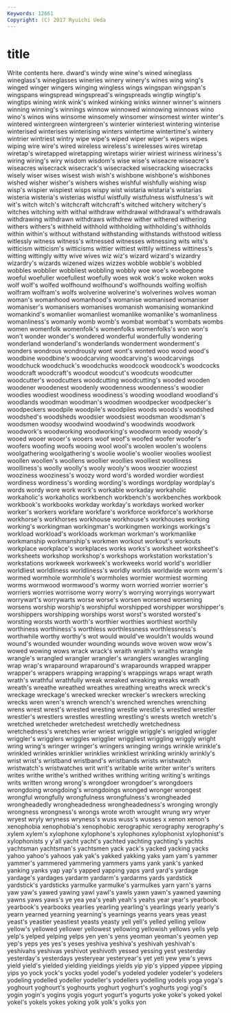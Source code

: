 ```yaml
---
Keywords: 12661 
Copyright: (C) 2017 Ryuichi Ueda
---
```


# title

Write contents here.
dward's windy wine wine's wined
wineglass wineglass's wineglasses wineries winery winery's wines wing wing's winged
winger wingers winging wingless wings wingspan wingspan's wingspans wingspread wingspread's
wingspreads wingtip wingtip's wingtips wining wink wink's winked winking winks
winner winner's winners winning winning's winnings winnow winnowed winnowing winnows
wino wino's winos wins winsome winsomely winsomer winsomest winter winter's
wintered wintergreen wintergreen's winterier winteriest wintering winterise winterised winterises winterising
winters wintertime wintertime's wintery wintrier wintriest wintry wipe wipe's wiped
wiper wiper's wipers wipes wiping wire wire's wired wireless wireless's
wirelesses wires wiretap wiretap's wiretapped wiretapping wiretaps wirier wiriest wiriness
wiriness's wiring wiring's wiry wisdom wisdom's wise wise's wiseacre wiseacre's
wiseacres wisecrack wisecrack's wisecracked wisecracking wisecracks wisely wiser wises wisest
wish wish's wishbone wishbone's wishbones wished wisher wisher's wishers wishes
wishful wishfully wishing wisp wisp's wispier wispiest wisps wispy wist
wistaria wistaria's wistarias wisteria wisteria's wisterias wistful wistfully wistfulness wistfulness's
wit wit's witch witch's witchcraft witchcraft's witched witchery witchery's witches
witching with withal withdraw withdrawal withdrawal's withdrawals withdrawing withdrawn withdraws
withdrew wither withered withering withers withers's withheld withhold withholding withholding's
withholds within within's without withstand withstanding withstands withstood witless witlessly
witness witness's witnessed witnesses witnessing wits wits's witticism witticism's witticisms
wittier wittiest wittily wittiness wittiness's witting wittingly witty wive wives
wiz wiz's wizard wizard's wizardry wizardry's wizards wizened wizes wizzes
wobble wobble's wobbled wobbles wobblier wobbliest wobbling wobbly woe woe's
woebegone woeful woefuller woefullest woefully woes wok wok's woke woken
woks wolf wolf's wolfed wolfhound wolfhound's wolfhounds wolfing wolfish wolfram
wolfram's wolfs wolverine wolverine's wolverines wolves woman woman's womanhood womanhood's
womanise womanised womaniser womaniser's womanisers womanises womanish womanising womankind womankind's
womanlier womanliest womanlike womanlike's womanliness womanliness's womanly womb womb's wombat
wombat's wombats wombs women womenfolk womenfolk's womenfolks womenfolks's won won's
won't wonder wonder's wondered wonderful wonderfully wondering wonderland wonderland's wonderlands
wonderment wonderment's wonders wondrous wondrously wont wont's wonted woo wood
wood's woodbine woodbine's woodcarving woodcarving's woodcarvings woodchuck woodchuck's woodchucks woodcock
woodcock's woodcocks woodcraft woodcraft's woodcut woodcut's woodcuts woodcutter woodcutter's woodcutters
woodcutting woodcutting's wooded wooden woodener woodenest woodenly woodenness woodenness's woodier
woodies woodiest woodiness woodiness's wooding woodland woodland's woodlands woodman woodman's
woodmen woodpecker woodpecker's woodpeckers woodpile woodpile's woodpiles woods woods's woodshed
woodshed's woodsheds woodsier woodsiest woodsman woodsman's woodsmen woodsy woodwind woodwind's
woodwinds woodwork woodwork's woodworking woodworking's woodworm woody woody's wooed wooer
wooer's wooers woof woof's woofed woofer woofer's woofers woofing woofs
wooing wool wool's woolen woolen's woolens woolgathering woolgathering's woolie woolie's
woolier woolies wooliest woollen woollen's woollens woollier woollies woolliest woolliness
woolliness's woolly woolly's wooly wooly's woos woozier wooziest wooziness wooziness's
woozy word word's worded wordier wordiest wordiness wordiness's wording wording's
wordings wordplay wordplay's words wordy wore work work's workable workaday
workaholic workaholic's workaholics workbench workbench's workbenches workbook workbook's workbooks workday
workday's workdays worked worker worker's workers workfare workfare's workforce workforce's
workhorse workhorse's workhorses workhouse workhouse's workhouses working working's workingman workingman's
workingmen workings workings's workload workload's workloads workman workman's workmanlike workmanship
workmanship's workmen workout workout's workouts workplace workplace's workplaces works works's
worksheet worksheet's worksheets workshop workshop's workshops workstation workstation's workstations workweek
workweek's workweeks world world's worldlier worldliest worldliness worldliness's worldly worlds
worldwide worm worm's wormed wormhole wormhole's wormholes wormier wormiest worming
worms wormwood wormwood's wormy worn worried worrier worrier's worriers worries
worrisome worry worry's worrying worryings worrywart worrywart's worrywarts worse worse's
worsen worsened worsening worsens worship worship's worshipful worshipped worshipper worshipper's
worshippers worshipping worships worst worst's worsted worsted's worsting worsts worth
worth's worthier worthies worthiest worthily worthiness worthiness's worthless worthlessness worthlessness's
worthwhile worthy worthy's wot would would've wouldn't woulds wound wound's
wounded wounder wounding wounds wove woven wow wow's wowed wowing
wows wrack wrack's wraith wraith's wraiths wrangle wrangle's wrangled wrangler
wrangler's wranglers wrangles wrangling wrap wrap's wraparound wraparound's wraparounds wrapped
wrapper wrapper's wrappers wrapping wrapping's wrappings wraps wrapt wrath wrath's
wrathful wrathfully wreak wreaked wreaking wreaks wreath wreath's wreathe wreathed
wreathes wreathing wreaths wreck wreck's wreckage wreckage's wrecked wrecker wrecker's
wreckers wrecking wrecks wren wren's wrench wrench's wrenched wrenches wrenching
wrens wrest wrest's wrested wresting wrestle wrestle's wrestled wrestler wrestler's
wrestlers wrestles wrestling wrestling's wrests wretch wretch's wretched wretcheder wretchedest
wretchedly wretchedness wretchedness's wretches wrier wriest wriggle wriggle's wriggled wriggler
wriggler's wrigglers wriggles wrigglier wriggliest wriggling wriggly wright wring wring's
wringer wringer's wringers wringing wrings wrinkle wrinkle's wrinkled wrinkles wrinklier
wrinklies wrinkliest wrinkling wrinkly wrinkly's wrist wrist's wristband wristband's wristbands
wrists wristwatch wristwatch's wristwatches writ writ's writable write writer writer's
writers writes writhe writhe's writhed writhes writhing writing writing's writings
writs written wrong wrong's wrongdoer wrongdoer's wrongdoers wrongdoing wrongdoing's wrongdoings
wronged wronger wrongest wrongful wrongfully wrongfulness wrongfulness's wrongheaded wrongheadedly wrongheadedness
wrongheadedness's wronging wrongly wrongness wrongness's wrongs wrote wroth wrought wrung
wry wryer wryest wryly wryness wryness's wuss wuss's wusses x
xenon xenon's xenophobia xenophobia's xenophobic xerographic xerography xerography's xylem xylem's
xylophone xylophone's xylophones xylophonist xylophonist's xylophonists y y'all yacht yacht's
yachted yachting yachting's yachts yachtsman yachtsman's yachtsmen yack yack's yacked
yacking yacks yahoo yahoo's yahoos yak yak's yakked yakking yaks
yam yam's yammer yammer's yammered yammering yammers yams yank yank's
yanked yanking yanks yap yap's yapped yapping yaps yard yard's
yardage yardage's yardages yardarm yardarm's yardarms yards yardstick yardstick's yardsticks
yarmulke yarmulke's yarmulkes yarn yarn's yarns yaw yaw's yawed yawing
yawl yawl's yawls yawn yawn's yawned yawning yawns yaws yaws's
ye yea yea's yeah yeah's yeahs year year's yearbook yearbook's
yearbooks yearlies yearling yearling's yearlings yearly yearly's yearn yearned yearning
yearning's yearnings yearns years yeas yeast yeast's yeastier yeastiest yeasts
yeasty yell yell's yelled yelling yellow yellow's yellowed yellower yellowest
yellowing yellowish yellows yells yelp yelp's yelped yelping yelps yen
yen's yens yeoman yeoman's yeomen yep yep's yeps yes yes's
yeses yeshiva yeshiva's yeshivah yeshivah's yeshivahs yeshivas yeshivot yeshivoth yessed
yessing yest yesterday yesterday's yesterdays yesteryear yesteryear's yet yeti yew
yew's yews yield yield's yielded yielding yieldings yields yip yip's
yipped yippee yipping yips yo yock yock's yocks yodel yodel's
yodeled yodeler yodeler's yodelers yodeling yodelled yodeller yodeller's yodellers yodelling
yodels yoga yoga's yoghourt yoghourt's yoghourts yoghurt yoghurt's yoghurts yogi
yogi's yogin yogin's yogins yogis yogurt yogurt's yogurts yoke yoke's
yoked yokel yokel's yokels yokes yoking yolk yolk's yolks yon
